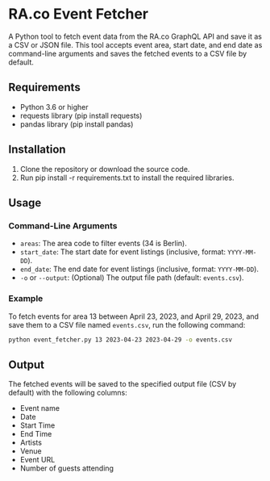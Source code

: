 # RA.co Event Fetcher

A Python tool to fetch event data from the RA.co GraphQL API and save it as a CSV or JSON file. This tool accepts event area, start date, and end date as command-line arguments and saves the fetched events to a CSV file by default.

## Requirements

- Python 3.6 or higher
- requests library (pip install requests)
- pandas library (pip install pandas)

## Installation

1. Clone the repository or download the source code.
2. Run pip install -r requirements.txt to install the required libraries.

## Usage

### Command-Line Arguments

- `areas`: The area code to filter events (34 is Berlin).
- `start_date`: The start date for event listings (inclusive, format: `YYYY-MM-DD`).
- `end_date`: The end date for event listings (inclusive, format: `YYYY-MM-DD`).
- `-o` or `--output`: (Optional) The output file path (default: `events.csv`).

### Example

To fetch events for area 13 between April 23, 2023, and April 29, 2023, and save them to a CSV file named `events.csv`, run the following command:

```bash
python event_fetcher.py 13 2023-04-23 2023-04-29 -o events.csv
```

## Output

The fetched events will be saved to the specified output file (CSV by default) with the following columns:

- Event name
- Date
- Start Time
- End Time
- Artists
- Venue
- Event URL
- Number of guests attending